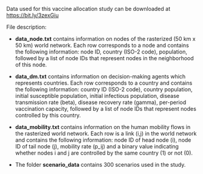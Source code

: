 Data used for this vaccine allocation study can be downloaded at https://bit.ly/3zexGiu

File description:

 * __data_node.txt__ contains information on nodes of the rasterized (50 km x 50 km) world network. Each row corresponds to a node and contains the following information: node ID, country (ISO-2 code), population, followed by a list of node IDs that represent nodes in the neighborhood of this node.

 * __data_dm.txt__ contains information on decision-making agents which represents countries. Each row corresponds to a country and contains the following information: country ID (ISO-2 code), country population, initial susceptible population, initial infectious population, disease transmission rate (beta), disease recovery rate (gamma), per-period vaccination capacity, followed by a list of node IDs that represent nodes controlled by this country.

 * __data_mobility.txt__ contains information on the human mobility flows in the rasterized world network. Each row is a link (i,j) in the world network and contains the following information: node ID of head node (i), node ID of tail node (j), mobility rate (p_ij) and a binary value indicating whether nodes i and j are controlled by the same country (1) or not (0).

* The folder __scenario_data__ contains 300 scenarios used in the study.

